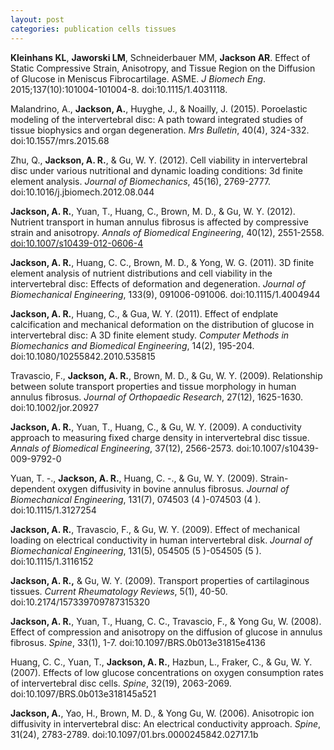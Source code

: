 ```yaml
---
layout: post
categories: publication cells tissues
---
```

<b>Kleinhans KL</b>, <b>Jaworski LM</b>, Schneiderbauer MM, <b>Jackson AR</b>. Effect of Static Compressive Strain, Anisotropy, and Tissue Region on the Diffusion of Glucose in Meniscus Fibrocartilage. ASME. <i>J Biomech Eng</i>. 2015;137(10):101004-101004-8. doi:10.1115/1.4031118.

Malandrino, A., <b>Jackson, A.</b>, Huyghe, J., & Noailly, J. (2015). Poroelastic modeling of the intervertebral disc: A path toward integrated studies of tissue biophysics and organ degeneration. <i>Mrs Bulletin</i>, 40(4), 324-332. doi:10.1557/mrs.2015.68

Zhu, Q., <b>Jackson, A. R.</b>, & Gu, W. Y. (2012). Cell viability in intervertebral disc under various nutritional and dynamic loading conditions: 3d finite element analysis. <i>Journal of Biomechanics</i>, 45(16), 2769-2777. doi:10.1016/j.jbiomech.2012.08.044

<b>Jackson, A. R.</b>, Yuan, T., Huang, C., Brown, M. D., & Gu, W. Y. (2012). Nutrient transport in human annulus fibrosus is affected by compressive strain and anisotropy. <i>Annals of Biomedical Engineering</i>, 40(12), 2551-2558. <a href="{{site.baseurl}}/articles/nutrient_transport_in_human_annulus.pdf"> doi:10.1007/s10439-012-0606-4</a>

<b>Jackson, A. R.</b>, Huang, C. C., Brown, M. D., & Yong, W. G. (2011). 3D finite element analysis of nutrient distributions and cell viability in the intervertebral disc: Effects of deformation and degeneration. <i>Journal of Biomechanical Engineering</i>, 133(9), 091006-091006. doi:10.1115/1.4004944

<b>Jackson, A. R.</b>, Huang, C., & Gua, W. Y. (2011). Effect of endplate calcification and mechanical deformation on the distribution of glucose in intervertebral disc: A 3D finite element study. <i>Computer Methods in Biomechanics and Biomedical Engineering</i>, 14(2), 195-204. doi:10.1080/10255842.2010.535815

Travascio, F., <b>Jackson, A. R.</b>, Brown, M. D., & Gu, W. Y. (2009). Relationship between solute transport properties and tissue morphology in human annulus fibrosus. <i>Journal of Orthopaedic Research</i>, 27(12), 1625-1630. doi:10.1002/jor.20927

<b>Jackson, A. R.</b>, Yuan, T., Huang, C., & Gu, W. Y. (2009). A conductivity approach to measuring fixed charge density in intervertebral disc tissue. <i>Annals of Biomedical Engineering</i>, 37(12), 2566-2573. doi:10.1007/s10439-009-9792-0

Yuan, T. -., <b>Jackson, A. R.</b>, Huang, C. -., & Gu, W. Y. (2009). Strain-dependent oxygen diffusivity in bovine annulus fibrosus. <i>Journal of Biomechanical Engineering</i>, 131(7), 074503 (4 )-074503 (4 ). doi:10.1115/1.3127254

<b>Jackson, A. R.</b>, Travascio, F., & Gu, W. Y. (2009). Effect of mechanical loading on electrical conductivity in human intervertebral disk. <i>Journal of Biomechanical Engineering</i>, 131(5), 054505 (5 )-054505 (5 ). doi:10.1115/1.3116152

<b>Jackson, A. R.,</b> & Gu, W. Y. (2009). Transport properties of cartilaginous tissues. <i>Current Rheumatology Reviews</i>, 5(1), 40-50. doi:10.2174/157339709787315320

<b>Jackson, A. R.</b>, Yuan, T., Huang, C. C., Travascio, F., & Yong Gu, W. (2008). Effect of compression and anisotropy on the diffusion of glucose in annulus fibrosus. <i>Spine</i>, 33(1), 1-7. doi:10.1097/BRS.0b013e31815e4136

Huang, C. C., Yuan, T., <b>Jackson, A. R.</b>, Hazbun, L., Fraker, C., & Gu, W. Y. (2007). Effects of low glucose concentrations on oxygen consumption rates of intervertebral disc cells. <i>Spine</i>, 32(19), 2063-2069. doi:10.1097/BRS.0b013e318145a521

<b>Jackson, A.</b>, Yao, H., Brown, M. D., & Yong Gu, W. (2006). Anisotropic ion diffusivity in intervertebral disc: An electrical conductivity approach. <i>Spine</i>, 31(24), 2783-2789. doi:10.1097/01.brs.0000245842.02717.1b
